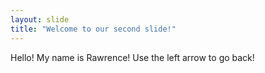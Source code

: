```yaml
---
layout: slide
title: "Welcome to our second slide!"
---
```

Hello! My name is Rawrence!
Use the left arrow to go back!
